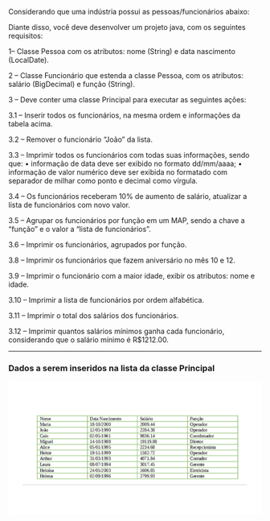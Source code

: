 Considerando que uma indústria possui as pessoas/funcionários abaixo: 

Diante disso, você deve desenvolver um projeto java, com os seguintes requisitos:

  1– Classe Pessoa com os atributos: nome (String) e data nascimento (LocalDate).
  
  2 – Classe Funcionário que estenda a classe Pessoa, com os atributos: salário (BigDecimal) e função (String).
  
  3 – Deve conter uma classe Principal para executar as seguintes ações:
  
  3.1 – Inserir todos os funcionários, na mesma ordem e informações da tabela acima.

  3.2 – Remover o funcionário “João” da lista.

  3.3 – Imprimir todos os funcionários com todas suas informações, sendo que: • informação de data deve ser exibido no formato dd/mm/aaaa; • informação de valor numérico deve ser exibida no formatado com separador de milhar como ponto e decimal como vírgula.

  3.4 – Os funcionários receberam 10% de aumento de salário, atualizar a lista de funcionários com novo valor.

  3.5 – Agrupar os funcionários por função em um MAP, sendo a chave a “função” e o valor a “lista de funcionários”.

  3.6 – Imprimir os funcionários, agrupados por função.

  3.8 – Imprimir os funcionários que fazem aniversário no mês 10 e 12.

  3.9 – Imprimir o funcionário com a maior idade, exibir os atributos: nome e idade.

  3.10 – Imprimir a lista de funcionários por ordem alfabética.

  3.11 – Imprimir o total dos salários dos funcionários.   

  3.12 – Imprimir quantos salários mínimos ganha cada funcionário, considerando que o salário mínimo é R\$1212.00.




---
### Dados a serem inseridos na lista da classe Principal



![alt text](image.png)
